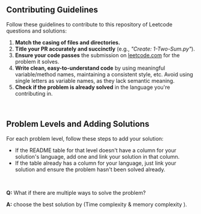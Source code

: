 ## Contributing Guidelines
Follow these guidelines to contribute to this repository of Leetcode questions and solutions:

1. **Match the casing of files and directories.**
2. **Title your PR accurately and succinctly** (e.g., _"Create: 1-Two-Sum.py"_).
3. **Ensure your code passes** the submission on [leetcode.com](https://leetcode.com) for the problem it solves.
4. **Write clean, easy-to-understand code** by using meaningful variable/method names, maintaining a consistent style, etc. Avoid using single letters as variable names, as they lack semantic meaning.
5. **Check if the problem is already solved** in the language you're contributing in.

<br>

## Problem Levels and Adding Solutions
For each problem level, follow these steps to add your solution:

- If the README table for that level doesn't have a column for your solution's language, add one and link your solution in that column.
- If the table already has a column for your language, just link your solution and ensure the problem hasn't been solved already.

<br>

**Q:** What if there are multiple ways to solve the problem?

**A:** choose the best solution by (Time complexity & memory complexity ).

